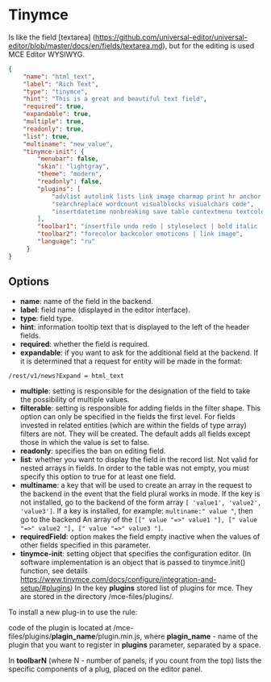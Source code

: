 # Tinymce

Is like the field [textarea] (https://github.com/universal-editor/universal-editor/blob/master/docs/en/fields/textarea.md), but for the editing is used
MCE Editor WYSIWYG.

```json
{
    "name": "html_text",
    "label": "Rich Text",
    "type": "tinymce",
    "hint": "This is a great and beautiful text field",
    "required": true,
    "expandable": true,
    "multiple": true,
    "readonly": true,
    "list": true,
    "multiname": "new_value",
    "tinymce-init": {
        "menubar": false,
        "skin": "lightgray",
        "theme": "modern",
        "readonly": false,
        "plugins": [
            "advlist autolink lists link image charmap print hr anchor pagebreak",
            "searchreplace wordcount visualblocks visualchars code",
            "insertdatetime nonbreaking save table contextmenu textcolor"
        ],
        "toolbar1": "insertfile undo redo | styleselect | bold italic | alignleft aligncenter alignright alignjustify | bullist numlist outdent indent",
        "toolbar2": "forecolor backcolor emoticons | link image",
        "language": "ru"
     }
}
```

## Options

* **name**: name of the field in the backend.
* **label**: field name (displayed in the editor interface).
* **type**: field type.
* **hint**: information tooltip text that is displayed to the left of the header fields.
* **required**: whether the field is required.
* **expandable**: if you want to ask for the additional field at the backend. If it is determined that a request for entity will be made in the format:

```
/rest/v1/news?Expand = html_text
```

* **multiple**: setting is responsible for the designation of the field to take the possibility of multiple values.
* **filterable**: setting is responsible for adding fields in the filter shape. This option can only be specified in the fields
the first level. For fields invested in related entities (which are within the fields of type array) filters are not.
They will be created. The default adds all fields except those in which the value is set to false.
* **readonly**: specifies the ban on editing field.
* **list**: whether you want to display the field in the record list. Not valid for nested arrays in fields. In order to
the table was not empty, you must specify this option to true for at least one field.
* **multiname**: a key that will be used to create an array in the request to the backend in the event that the field
plural works in mode. If the key is not installed, go to the backend of the form array
`[ 'value1', 'value2', 'value3']`. If a key is installed, for example: `multiname:" value "`, then go to the backend
An array of the `[[" value "=>" value1 "], [" value "=>" value2 "], [" value "=>" value3 "]`.
* **requiredField**: option makes the field empty inactive when the values ​​of other fields specified in this parameter.
* **tinymce-init**: setting object that specifies the configuration editor.
(In software implementation is an object that is passed to tinymce.init() function, see details https://www.tinymce.com/docs/configure/integration-and-setup/#plugins)
In the key **plugins** stored list of plugins for mce. They are stored in the directory /mce-files/plugins/.

To install a new plug-in to use the rule:

code of the plugin is located at /mce-files/plugins/**plagin_name**/plugin.min.js,
where **plagin_name** - name of the plugin that you want to register in **plugins** parameter, separated by a space.

In **toolbarN** (where N - number of panels, if you count from the top) lists the specific components of a plug,
placed on the editor panel.